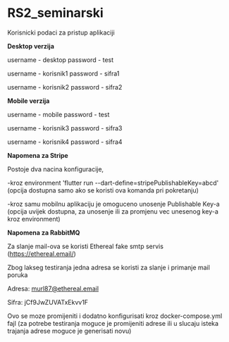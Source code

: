 # RS2_seminarski

Korisnicki podaci za pristup aplikaciji

**Desktop verzija**

username - desktop
password - test

username - korisnik1
password - sifra1

username - korisnik2
password - sifra2

**Mobile verzija**

username - mobile
password - test

username - korisnik3
password - sifra3

username - korisnik4
password - sifra4

**Napomena za Stripe**

Postoje dva nacina konfiguracije,

-kroz environment 'flutter run --dart-define=stripePublishableKey=abcd' (opcija dostupna samo ako se koristi ova komanda pri pokretanju)

-kroz samu mobilnu aplikaciju je omoguceno unosenje Publishable Key-a (opcija uvijek dostupna, za unosenje ili za promjenu vec unesenog key-a kroz environment)


**Napomena za RabbitMQ**

Za slanje mail-ova se koristi Ethereal fake smtp servis (https://ethereal.email/) 

Zbog lakseg testiranja jedna adresa se koristi za slanje i primanje mail poruka 

Adresa: murl87@ethereal.email

Sifra: jCf9JwZUVATxEkvv1F 

Ovo se moze promijeniti i dodatno konfigurisati kroz docker-compose.yml fajl (za potrebe testiranja moguce je promijeniti adrese ili u slucaju isteka trajanja adrese moguce je generisati novu) 